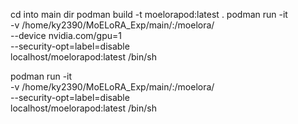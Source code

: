 cd into main dir
podman build -t moelorapod:latest .
podman run -it \
  -v /home/ky2390/MoELoRA_Exp/main/:/moelora/ \
  --device nvidia.com/gpu=1 \
  --security-opt=label=disable \
  localhost/moelorapod:latest /bin/sh



podman run -it \
-v /home/ky2390/MoELoRA_Exp/main/:/moelora/ \
--security-opt=label=disable \
localhost/moelorapod:latest /bin/sh